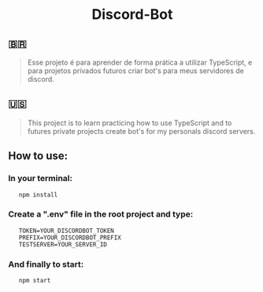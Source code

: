 <h1 align="center">Discord-Bot</h1>

## :brazil:
> Esse projeto é para aprender de forma prática a utilizar TypeScript, e para projetos privados futuros criar bot's para meus servidores de discord.

## :us:
> This project is to learn practicing how to use TypeScript and to futures private projects create bot's for my personals discord servers.

## How to use:

### In your terminal:
```terminal
   npm install
```

### Create a ".env" file in the root project and type:
```.env
   TOKEN=YOUR_DISCORDBOT_TOKEN
   PREFIX=YOUR_DISCORDBOT_PREFIX
   TESTSERVER=YOUR_SERVER_ID
```

### And finally to start:
```terminal
   npm start
```